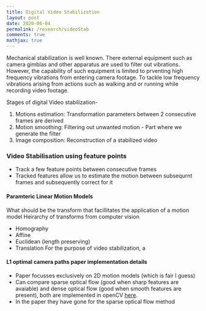 ```yaml
---
title: Digital Video Stabilization
layout: post
date: 2020-06-04
permalink: /research/videoStab
comments: true
mathjax: true
---
```


Mechanical stabilization is well known. There external equipment such as camera gimblas and other apparatus are used to filter out vibrations. However, the capability of such equipment is limited to prventing high frequency vibrations from entering camera footage.
To tackle low frequency vibrations arising from actions such as walking and or running while recording video footage.

Stages of digital Video stabilization-
1. Motions estimation: Transformation parameters between 2 consecutive frames are derived
2. Motion smoothing: Filtering out unwanted motion - Part where we generate the filter
3. Image composition: Reconstruction of a stabilized video

### Video Stabilisation using feature points
- Track a few feature points between consecutive frames
- Tracked features allow us to estimate the motion between subsequrnt frames and subsequently correct for it

#### Paramteric Linear Motion Models
What should be the transform that facillitates the application of a motion model
Heirarchy of transforms from computer vision
- Homography
- Affine
- Euclidean (length preserving)
- Translation
For the purpose of video stabilization, a 

#### L1 optimal camera paths paper implementation details
- Paper focusses exclusively on 2D motion models (which is fair I guess)
- Can compare sparse optical flow (good when sharp features are avaiable) and dense optical flow (good when smooth features are present), both are implemented in openCV [here](https://docs.opencv.org/3.3.1/d7/d8b/tutorial_py_lucas_kanade.html).
- In the paper they have gone for the sparse optical flow method 

